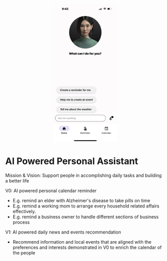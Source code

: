 <p align="center">
  <img src="assets/askme.jpg" alt="Description of Image" width="200">
</p>

# AI Powered Personal Assistant

Mission & Vision: Support people in accomplishing daily tasks and building a better life

V0: AI powered personal calendar reminder
- E.g. remind an elder with Alzheimer's disease to take pills on time
- E.g. remind a working mom to arrange every household related affairs effectively.
- E.g. remind a business owner to handle different sections of business process

V1: AI powered daily news and events recommendation
- Recommend information and local events that are aligned with the preferences and interests demonstrated in V0 to enrich the calendar of the people


